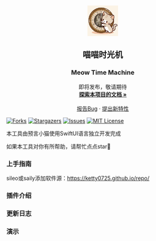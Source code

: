 <!-- PROJECT LOGO -->

<p align="center">
   <a href="https://github.com/Ketty0725/Meow-Time-Machine/">
    <img src="logo.jpg" alt="Logo" width="80" height="80">
  </a>
  <h2 align="center">喵喵时光机</h2>
  <h3 align="center">Meow Time Machine</h3>
  <p align="center">
    即将发布，敬请期待
    <br />
    <a href="https://github.com/Ketty0725/Meow-Time-Machine"><strong>探索本项目的文档 »</strong></a>
    <br />
    <br />
    <a href="https://github.com/Ketty0725/Meow-Time-Machine/issues">报告Bug</a>
    ·
    <a href="https://github.com/Ketty0725/Meow-Time-Machine/issues">提出新特性</a>
  </p>

</p>

<!-- PROJECT SHIELDS -->

[![Forks][forks-shield]][forks-url]
[![Stargazers][stars-shield]][stars-url]
[![Issues][issues-shield]][issues-url]
[![MIT License][license-shield]][license-url]

本工具由预言小猫使用SwiftUI语言独立开发完成

如果本工具对你有所帮助，请帮忙点点star🌟

### 上手指南
sileo或saily添加软件源：https://ketty0725.github.io/repo/


### 插件介绍


### 更新日志


### 演示



<!-- links -->
[your-project-path]:Ketty0725/Meow-Time-Machine
[forks-shield]: https://img.shields.io/github/forks/Ketty0725/Meow-Time-Machine.svg?style=flat-square
[forks-url]: https://github.com/Ketty0725/Meow-Time-Machine/network/members
[stars-shield]: https://img.shields.io/github/stars/Ketty0725/Meow-Time-Machine.svg?style=flat-square
[stars-url]: https://github.com/Ketty0725/Meow-Time-Machine/stargazers
[issues-shield]: https://img.shields.io/github/issues/Ketty0725/Meow-Time-Machine.svg?style=flat-square
[issues-url]: https://img.shields.io/github/issues/Ketty0725/Meow-Time-Machine.svg
[license-shield]: https://img.shields.io/github/license/Ketty0725/Meow-Time-Machine.svg?style=flat-square
[license-url]: https://github.com/Ketty0725/Meow-Time-Machine/blob/main/LICENSE

